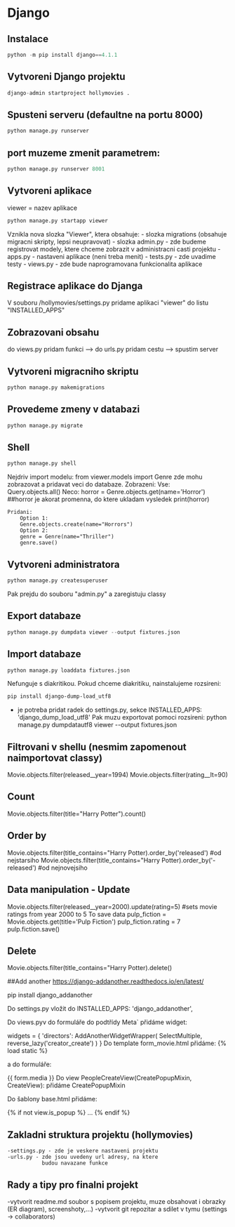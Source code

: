 # Django

## Instalace
```python
python -m pip install django==4.1.1
```

## Vytvoreni Django projektu
```python
django-admin startproject hollymovies .
```

## Spusteni serveru (defaultne na portu 8000)
```python
python manage.py runserver
```

## port muzeme zmenit parametrem:
```python
python manage.py runserver 8001
```


## Vytvoreni aplikace

viewer = nazev aplikace
```python
python manage.py startapp viewer
```
Vznikla nova slozka "Viewer", ktera obsahuje:
    - slozka migrations (obsahuje migracni skripty, lepsi neupravovat)
    - slozka admin.py - zde budeme registrovat modely, ktere chceme zobrazit
                       v administracni casti projektu
    - apps.py - nastaveni aplikace (neni treba menit)
    - tests.py - zde uvadime testy
    - views.py - zde bude naprogramovana funkcionalita aplikace


## Registrace aplikace do Djanga

V souboru /hollymovies/settings.py pridame aplikaci "viewer" do listu "INSTALLED_APPS"



## Zobrazovani obsahu
do views.py pridam funkci --> do urls.py pridam cestu --> spustim server


## Vytvoreni migracniho skriptu
```python
python manage.py makemigrations
```

## Provedeme zmeny v databazi
```python
python manage.py migrate
```

## Shell
```python
python manage.py shell
```
Nejdriv import modelu:
from viewer.models import Genre
zde mohu zobrazovat a pridavat veci do databaze.
    Zobrazeni:
        Vse:        
            Query.objects.all()
        Neco:
            horror = Genre.objects.get(name='Horror')   ##horror je akorat promenna, do ktere ukladam vysledek
            print(horror)  

    Pridani:
        Option 1: 
        Genre.objects.create(name="Horrors")
        Option 2:
        genre = Genre(name="Thriller")
        genre.save()
 

## Vytvoreni administratora
```python
python manage.py createsuperuser
```
Pak prejdu do souboru "admin.py" a zaregistuju classy


## Export databaze
```python
python manage.py dumpdata viewer --output fixtures.json
```

## Import databaze
```python
python manage.py loaddata fixtures.json
```
Nefunguje s diakritikou. Pokud chceme diakritiku, nainstalujeme rozsireni:
```bash
pip install django-dump-load_utf8
```
+ je potreba pridat radek do settings.py, sekce INSTALLED_APPS: 'django_dump_load_utf8'
Pak muzu exportovat pomoci rozsireni:
    python manage.py dumpdatautf8 viewer --output fixtures.json

## Filtrovani v shellu (nesmim zapomenout naimportovat classy)
Movie.objects.filter(released__year=1994)
Movie.objects.filter(rating__lt=90)
## Count
Movie.objects.filter(title="Harry Potter").count()
## Order by
Movie.objects.filter(title_contains="Harry Potter).order_by('released')   #od nejstarsiho
Movie.objects.filter(title_contains="Harry Potter).order_by('-released')  #od nejnovejsiho
## Data manipulation - Update
Movie.objects.filter(released__year=2000).update(rating=5)   #sets movie ratings from year 2000 to 5
    To save data
pulp_fiction = Movie.objects.get(title='Pulp Fiction')
pulp_fiction.rating = 7
pulp.fiction.save()
## Delete
Movie.objects.filter(title_contains="Harry Potter).delete()


##Add another
https://django-addanother.readthedocs.io/en/latest/

pip install django_addanother

Do settings.py vložit do INSTALLED_APPS: 'django_addanother',

Do views.pyv do formuláře do podtřídy Meta` přidáme widget:

widgets = {
            'directors': AddAnotherWidgetWrapper(
                SelectMultiple,
                reverse_lazy('creator_create')
            )
        }
Do template form_movie.html přidáme: {% load static %}

a do formuláře:

<script src="{% static 'admin/js/vendor/jquery/jquery.js' %}"></script>
{{ form.media }}
Do view PeopleCreateView(CreatePopupMixin, CreateView): přidáme CreatePopupMixin

Do šablony base.html přidáme:

{% if not view.is_popup %}
...
{% endif %}


## Zakladni struktura projektu (hollymovies)
    -settings.py - zde je veskere nastaveni projektu
    -urls.py - zde jsou uvedeny url adresy, na ktere 
               budou navazane funkce

## Rady a tipy pro finalni projekt

-vytvorit readme.md soubor s popisem projektu, muze obsahovat
i obrazky (ER diagram), screenshoty,...)
-vytvorit git repozitar a sdilet v tymu (settings -> collaborators)
